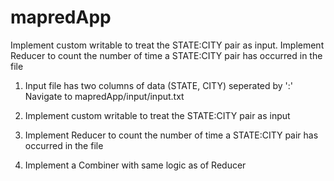 # mapredApp
Implement custom writable to treat the STATE:CITY pair as input. 
Implement Reducer to count the number of time a STATE:CITY pair has occurred in the file

1. Input file has two columns of data (STATE, CITY) seperated by ':'
Navigate to mapredApp/input/input.txt

2. Implement custom writable to treat the STATE:CITY pair as input



3. Implement Reducer to count the number of time a STATE:CITY pair has occurred in the file




4. Implement a Combiner with same logic as of Reducer


